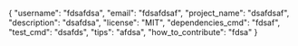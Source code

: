 {
	"username": "fdsafdsa",
	"email": "fdsafdsaf",
	"project_name": "dsafdsaf",
	"description": "dsafdsa",
	"license": "MIT",
	"dependencies_cmd": "fdsaf",
	"test_cmd": "dsafds",
	"tips": "afdsa",
	"how_to_contribute": "fdsa"
}